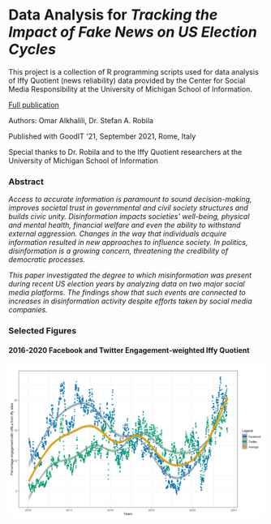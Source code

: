 <h1>Data Analysis for <em>Tracking the Impact of Fake News on US Election Cycles</em></h1>

<p>This project is a collection of R programming scripts used for data analysis of Iffy Quotient (news reliability) data provided by the Center for Social Media Responsibility at the University of
Michigan School of Information.</p>

<a href="https://doi.org/10.1145/3462203.3475920">Full publication</a>

<p>Authors: Omar Alkhalili, Dr. Stefan A. Robila</p>

<p>Published with GoodIT '21, September 2021, Rome, Italy</p>

<p>Special thanks to Dr. Robila and to the Iffy Quotient researchers at the University of Michigan School of Information</p>

<h3>Abstract</h3>

<p><em>Access to accurate information is paramount to sound decision-making, improves societal trust in governmental and civil society structures and builds civic unity. Disinformation impacts societies' well-being, physical and mental health, financial welfare and even the ability to withstand external aggression. Changes in the way that individuals acquire information resulted in new approaches to influence society. In politics, disinformation is a growing concern, threatening the credibility of democratic processes.</em></p>

<p><em>This paper investigated the degree to which misinformation was present during recent US election years by analyzing data on two major social media platforms. The findings show that such events are connected to increases in disinformation activity despite efforts taken by social media companies.</em></p>

<h3>Selected Figures</h3>

<h4>2016-2020 Facebook and Twitter Engagement-weighted Iffy Quotient</h4>

<img src="./2016-2020 Facebook and Twitter Engagement-weighted Iffy Quotient.png"/>
